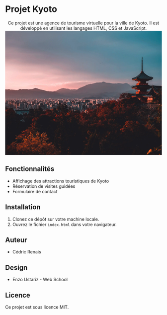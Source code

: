 # Projet Kyoto

<center>
Ce projet est une agence de tourisme virtuelle pour la ville de Kyoto. Il est développé en utilisant les langages HTML, CSS et JavaScript.

<br>

<img src="./sources/assets/images/accueil-pic-lum-down.webp" width="600" height="400">

</center>

## Fonctionnalités

- Affichage des attractions touristiques de Kyoto
- Réservation de visites guidées
- Formulaire de contact

## Installation

1. Clonez ce dépôt sur votre machine locale.
2. Ouvrez le fichier `index.html` dans votre navigateur.

## Auteur

- Cédric Renais

## Design

- Enzo Ustariz - Web School

## Licence

Ce projet est sous licence MIT.
